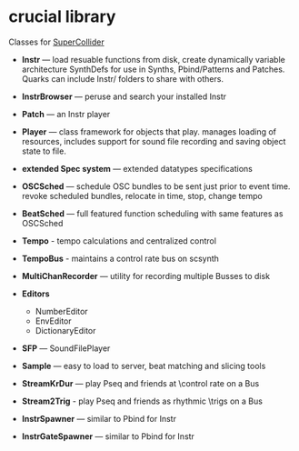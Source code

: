 # crucial library


Classes for [SuperCollider](http://github.com/supercollider/supercollider)


* __Instr__ —
	load resuable functions from disk, create dynamically variable architecture SynthDefs for use in Synths, Pbind/Patterns and Patches.  Quarks can include Instr/ folders to share with others.
* __InstrBrowser__ —
	peruse and search your installed Instr

* __Patch__ — an Instr player
* __Player__ — class framework for objects that play. manages loading of resources, includes support for sound file recording and saving object state to file.

* __extended Spec system__ — extended datatypes specifications

* __OSCSched__ — schedule OSC bundles to be sent just prior to event time. revoke scheduled bundles, relocate in time, stop, change tempo
* __BeatSched__ — full featured function scheduling with same features as OSCSched

* __Tempo__ - tempo calculations and centralized control
* __TempoBus__ - maintains a control rate bus on scsynth

* __MultiChanRecorder__ — utility for recording multiple Busses to disk

* __Editors__
	* NumberEditor
	* EnvEditor
	* DictionaryEditor


* __SFP__ — SoundFilePlayer

* __Sample__ — easy to load to server, beat matching and slicing tools

* __StreamKrDur__ — play Pseq and friends at \control rate on a Bus
* __Stream2Trig__ - play Pseq and friends as rhythmic \trigs on a Bus

* __InstrSpawner__ — similar to Pbind for Instr
* __InstrGateSpawner__ — similar to Pbind for Instr


